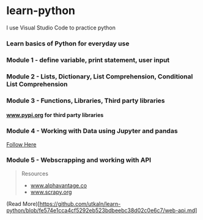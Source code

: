 # learn-python
I use Visual Studio Code to practice python

### Learn basics of Python for everyday use

### Module 1 - define variable, print statement, user input


### Module 2 - Lists, Dictionary, List Comprehension, Conditional List Comprehension


### Module 3 - Functions, Libraries, Third party libraries
#### www.pypi.org for third party libraries 


### Module 4 - Working with Data using Jupyter and pandas 
[Follow Here](https://github.com/utkaln/learn-python/blob/master/Jupiter-Pandas.md)


### Module 5 - Webscrapping and working with API
> Resources
> * www.alphavantage.co
> * www.scrapy.org 

(Read More)[https://github.com/utkaln/learn-python/blob/fe574e1cca4cf5292eb523bdbeebc38d02c0e6c7/web-api.md]




